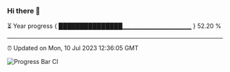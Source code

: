 ### Hi there 👋

⏳ Year progress { ███████████████▁▁▁▁▁▁▁▁▁▁▁▁▁▁▁ } 52.20 %

---

⏰ Updated on Mon, 10 Jul 2023 12:36:05 GMT

![Progress Bar CI](https://github.com/liununu/liununu/workflows/Progress%20Bar%20CI/badge.svg)

